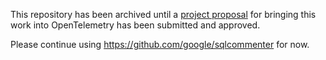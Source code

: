 This repository has been archived until a
[project proposal](https://github.com/open-telemetry/community/blob/main/project-management.md#project-proposal)
for bringing this work into OpenTelemetry has been submitted and approved.

Please continue using https://github.com/google/sqlcommenter for now.
